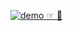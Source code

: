 [![demo ☞ 🔗](https://img.shields.io/badge/demo%20%E2%98%9E%20%F0%9F%94%97-gray?style=flat-square&link=https://prairie-dog-vibes-co-1929.vercel.app/)](https://prairie-dog-vibes-co-1929.vercel.app/)
